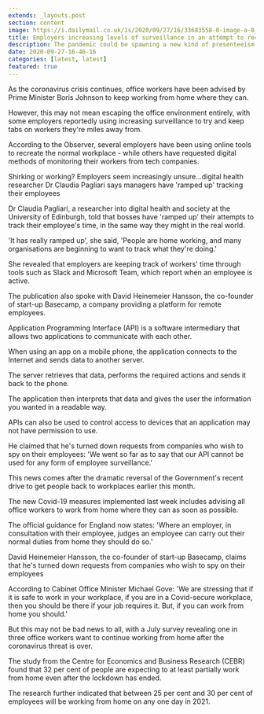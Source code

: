 ```yaml
---
extends: _layouts.post
section: content
image: https://i.dailymail.co.uk/1s/2020/09/27/16/33683558-0-image-a-8_1601220167959.jpg 
title: Employers increasing levels of surveillance in an attempt to recreate office at home 
description: The pandemic could be spawning a new kind of presenteeism. Employers are increasing digital surveillance on home workers as the coronavirus crisis continues, reports the Observer. 
date: 2020-09-27-16-46-16 
categories: [latest, latest] 
featured: true 
--- 
```

As the coronavirus crisis continues, office workers have been advised by Prime Minister Boris Johnson to keep working from home where they can. 

However, this may not mean escaping the office environment entirely, with some employers reportedly using increasing surveillance to try and keep tabs on workers they're miles away from. 

According to the Observer, several employers have been using online tools to recreate the normal workplace - while others have requested digital methods of monitoring their workers from tech companies. 

Shirking or working? Employers seem increasingly unsure...digital health researcher Dr Claudia Pagliari says managers have 'ramped up' tracking their employees

Dr Claudia Pagliari, a researcher into digital health and society at the University of Edinburgh, told that bosses have 'ramped up' their attempts to track their employee's time, in the same way they might in the real world. 

'It has really ramped up', she said, 'People are home working, and many organisations are beginning to want to track what they're doing.'

She revealed that employers are keeping track of workers' time through tools such as Slack and Microsoft Team, which report when an employee is active. 

The publication also spoke with David Heinemeier Hansson, the co-founder of start-up Basecamp, a company providing a platform for remote employees. 

Application Programming Interface (API) is a software intermediary that allows two applications to communicate with each other. 

When using an app on a mobile phone, the application connects to the Internet and sends data to another server. 

The server retrieves that data, performs the required actions and sends it back to the phone. 

The application then interprets that data and gives the user the information you wanted in a readable way.

APIs can also be used to control access to devices that an application may not have permission to use. 

He claimed that he's turned down requests from companies who wish to spy on their employees: 'We went so far as to say that our API cannot be used for any form of employee surveillance.'   

This news comes after the dramatic reversal of the Government's recent drive to get people back to workplaces earlier this month.

The new Covid-19 measures implemented last week includes advising all office workers to work from home where they can as soon as possible. 

The official guidance for England now states: 'Where an employer, in consultation with their employee, judges an employee can carry out their normal duties from home they should do so.' 

David Heinemeier Hansson, the co-founder of start-up Basecamp, claims that he's turned down requests from companies who wish to spy on their employees

According to Cabinet Office Minister Michael Gove: 'We are stressing that if it is safe to work in your workplace, if you are in a Covid-secure workplace, then you should be there if your job requires it. But, if you can work from home you should.'

But this may not be bad news to all, with a July survey revealing one in three office workers want to continue working from home after the coronavirus threat is over. 

The study from the Centre for Economics and Business Research (CEBR) found that 32 per cent of people are expecting to at least partially work from home even after the lockdown has ended. 

The research further indicated that between 25 per cent and 30 per cent of employees will be working from home on any one day in 2021. 

